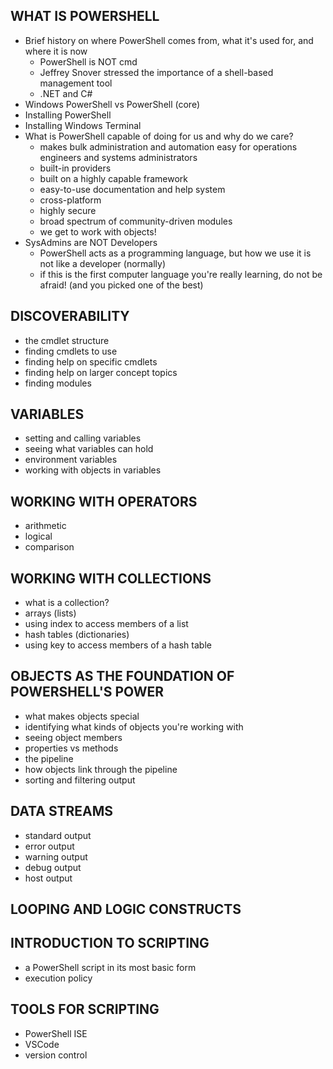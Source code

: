## WHAT IS POWERSHELL
- Brief history on where PowerShell comes from, what it's used for, and where it is now
  - PowerShell is NOT cmd
  - Jeffrey Snover stressed the importance of a shell-based management tool
  - .NET and C#
- Windows PowerShell vs PowerShell (core)
- Installing PowerShell
- Installing Windows Terminal
- What is PowerShell capable of doing for us and why do we care?
  - makes bulk administration and automation easy for operations engineers and systems administrators
  - built-in providers
  - built on a highly capable framework
  - easy-to-use documentation and help system
  - cross-platform
  - highly secure
  - broad spectrum of community-driven modules
  - we get to work with objects!
- SysAdmins are NOT Developers
  - PowerShell acts as a programming language, but how we use it is not like a developer (normally)
  - if this is the first computer language you're really learning, do not be afraid! (and you picked one of the best)

## DISCOVERABILITY
- the cmdlet structure
- finding cmdlets to use
- finding help on specific cmdlets
- finding help on larger concept topics
- finding modules

## VARIABLES
- setting and calling variables
- seeing what variables can hold
- environment variables
- working with objects in variables

## WORKING WITH OPERATORS
- arithmetic
- logical
- comparison

## WORKING WITH COLLECTIONS
- what is a collection?
- arrays (lists)
- using index to access members of a list
- hash tables (dictionaries)
- using key to access members of a hash table

## OBJECTS AS THE FOUNDATION OF POWERSHELL'S POWER
- what makes objects special
- identifying what kinds of objects you're working with
- seeing object members
- properties vs methods
- the pipeline
- how objects link through the pipeline
- sorting and filtering output

## DATA STREAMS
- standard output
- error output
- warning output
- debug output
- host output

## LOOPING AND LOGIC CONSTRUCTS

## INTRODUCTION TO SCRIPTING
- a PowerShell script in its most basic form
- execution policy

## TOOLS FOR SCRIPTING
- PowerShell ISE
- VSCode
- version control